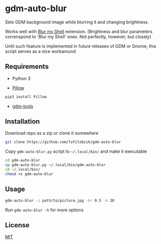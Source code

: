 # gdm-auto-blur

Sets GDM background image while blurring it and changing brightness.

Works well with [Blur my Shell](https://github.com/aunetx/blur-my-shell) extension. (Brightness and blur parameters correnspond to 'Blur my Shell' ones. Not perfectly, however, but closely)

Until such feature is implemented in future releases of GDM or Gnome, this script serves as a nice workaround

## Requirements

- Python 3

- [Pillow](https://pypi.org/project/Pillow/)
```bash
pip3 install Pillow
```
- [gdm-tools](https://github.com/realmazharhussain/gdm-tools)

## Installation

Download repo as a zip or clone it somewhere

```bash
git clone https://github.com/lofilobzik/gdm-auto-blur
```
Copy `gdm-auto-blur.py` script to `~/.local/bin/` and make it executable

```bash
cd gdm-auto-blur
cp gdm-auto-blur.py ~/.local/bin/gdm-auto-blur
cd ~/.local/bin/
chmod +x gdm-auto-blur
```
## Usage

```bash
gdm-auto-blur -i path/to/picture.jpg -br 0.5 -b 20
```
Run `gdm-auto-blur -h` for more options

## License
[MIT](https://choosealicense.com/licenses/mit/)
